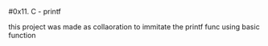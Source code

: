 #0x11. C - printf

this project was made as collaoration
to immitate the printf func using basic function
